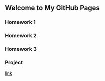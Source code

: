 ## Welcome to My GitHub Pages


### Homework 1
### Homework 2
### Homework 3

### Project

[link](https://moodle.boun.edu.tr/my/)
